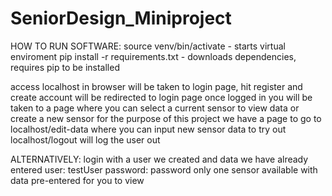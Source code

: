 # SeniorDesign_Miniproject

HOW TO RUN SOFTWARE:
source venv/bin/activate - starts virtual enviroment
pip install -r requirements.txt - downloads dependencies, requires pip to be installed

access localhost in browser
will be taken to login page, hit register and create account
will be redirected to login page
once logged in you will be taken to a page where you can select a current sensor to view data or create a new sensor
for the purpose of this project we have a page to go to localhost/edit-data where you can input new sensor data to try out
localhost/logout will log the user out

ALTERNATIVELY:
login with a user we created and data we have already entered
user: testUser
password: password
only one sensor available with data pre-entered for you to view




